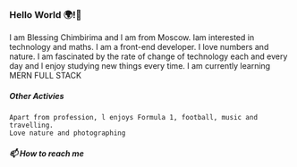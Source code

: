 ### Hello World 🌍!👋



I am Blessing Chimbirima and l am from Moscow. Iam interested in technology and maths.
I am a front-end developer.  I love numbers and nature. 
I am fascinated by the rate of change of technology each and every day and l enjoy studying new things every time.
I am currently learning MERN FULL STACK

#####  Other Activies

    Apart from profession, l enjoys Formula 1, football, music and travelling.
    Love nature and photographing

 #####   📫 How to reach me 

